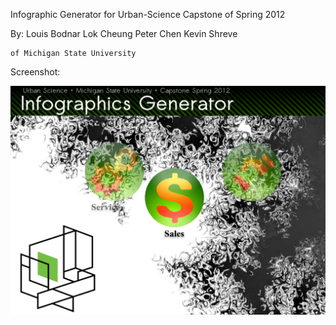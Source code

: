 Infographic Generator for Urban-Science
Capstone of Spring 2012

By: Louis Bodnar
    Lok Cheung
    Peter Chen
    Kevin Shreve

    of Michigan State University

Screenshot:

![Home Page](documents/images/home-page-screenshot.png)
